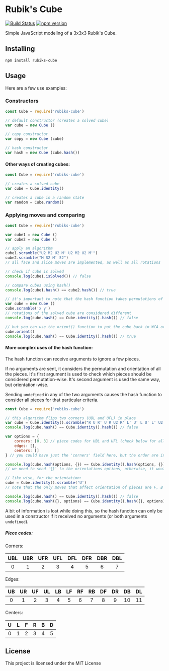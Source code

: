 # Rubik's Cube
[![Build Status](https://travis-ci.org/pedroteosousa/rubiks-cube.svg?branch=master)](https://travis-ci.org/pedroteosousa/rubiks-cube)
[![npm version](https://badge.fury.io/js/rubiks-cube.svg)](https://badge.fury.io/js/rubiks-cube)

Simple JavaScript modeling of a 3x3x3 Rubik's Cube.

## Installing
```{r, engine='bash', count_lines}
npm install rubiks-cube
```

## Usage

Here are a few use examples:

### Constructors

```javascript
const Cube = require('rubiks-cube')

// default constructor (creates a solved cube)
var cube = new Cube ()

// copy constructor
var copy = new Cube (cube)

// hash constructor
var hash = new Cube (cube.hash())
```
#### Other ways of creating cubes:

```javascript
const Cube = require('rubiks-cube')

// creates a solved cube
var cube = Cube.identity()

// creates a cube in a random state
var random = Cube.random()
```

### Applying moves and comparing

```javascript
const Cube = require('rubiks-cube')

var cube1 = new Cube ()
var cube2 = new Cube ()

// apply an algorithm
cube1.scramble("U2 M2 U2 M' U2 M2 U2 M'")
cube2.scramble("M S2 M' S2")
// all face and slice moves are implemented, as well as all rotations

// check if cube is solved
console.log(cube1.isSolved()) // false

// compare cubes using hash()
console.log(cube1.hash() == cube2.hash()) // true

// it's important to note that the hash function takes permutations of centers into account, that means:
var cube = new Cube ()
cube.scramble('x y')
// rotations of the solved cube are considered different
console.log(cube.hash() == Cube.identity().hash()) // false

// but you can use the orient() function to put the cube back in WCA orientation and then compare it
cube.orient()
console.log(cube.hash() == Cube.identity().hash()) // true
```

#### More complex uses of the hash function:
	
The hash function can receive arguments to ignore a few pieces.

If no arguments are sent, it considers the permutation and orientation of all the pieces. It's first argument is used to check which pieces should be considered permutation-wise. It's second argument is used the same way, but orientation-wise.

Sending `undefined` in any of the two arguments causes the hash function to consider all pieces for that particular criteria.
```javascript
const Cube = require('rubiks-cube')

// this algorithm flips two corners (UBL and UFL) in place
var cube = Cube.identity().scramble("R U R' U R U2 R' L' U' L U' L' U2 L")
console.log(cube.hash() == Cube.identity().hash()) // false

var options = {
	corners: [0, 3] // piece codes for UBL and UFL (check below for all piece codes)
    edges: [],
    centers: []
} // you could have just the 'corners' field here, but the order are included for reference

console.log(cube.hash(options, {}) == Cube.identity().hash(options, {})) // true
// we need to send '{}' to the orientations options, otherwise, it would consider orientations of all pieces

// like wise, for the orientation:
cube = Cube.identity().scramble('U')
// note that the only moves that affect orientation of pieces are F, B and slice moves

console.log(cube.hash() == Cube.identity().hash()) // false
console.log(cube.hash({}, options) == Cube.identity().hash({}, options)) // true
```

A bit of information is lost while doing this, so the hash function can only be used in a constructor if it received no arguments (or both arguments `undefined`).

##### Piece codes:

Corners:

| UBL | UBR | UFR | UFL | DFL | DFR | DBR | DBL |
|:---:|:---:|:---:|:---:|:---:|:---:|:---:|:---:|
|  0  |  1  |  2  |  3  |  4  |  5  |  6  |  7  |


Edges:

| UB | UR | UF | UL | LB | LF | RF | RB | DF | DR | DB | DL |
|:--:|:--:|:--:|:--:|:--:|:--:|:--:|:--:|:--:|:--:|:--:|:--:|
|  0 |  1 |  2 |  3 |  4 |  5 |  6 |  7 |  8 |  9 | 10 | 11 |

Centers:

| U | L | F | R | B | D |
|:-:|:-:|:-:|:-:|:-:|:-:|
| 0 | 1 | 2 | 3 | 4 | 5 |

## License

This project is licensed under the MIT License








